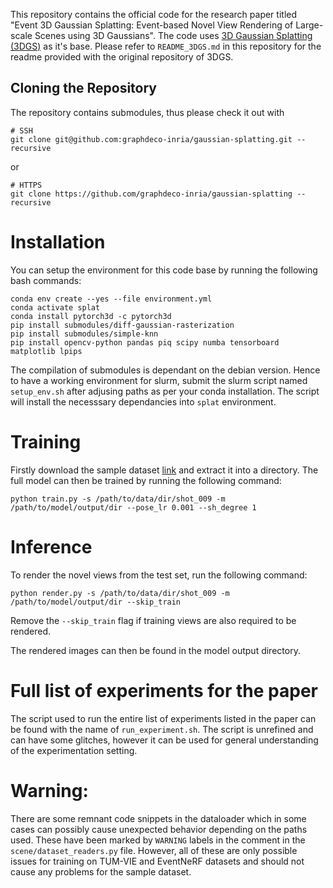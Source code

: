 This repository contains the official code for the research paper titled "Event 3D Gaussian Splatting: Event-based Novel View Rendering of Large-scale Scenes using 3D Gaussians". The code uses [3D Gaussian Splatting (3DGS)](https://repo-sam.inria.fr/fungraph/3d-gaussian-splatting/) as it's base. Please refer to `README_3DGS.md` in this repository for the readme provided with the original repository of 3DGS.

## Cloning the Repository

The repository contains submodules, thus please check it out with 
```shell
# SSH
git clone git@github.com:graphdeco-inria/gaussian-splatting.git --recursive
```
or
```shell
# HTTPS
git clone https://github.com/graphdeco-inria/gaussian-splatting --recursive
```

# Installation

You can setup the environment for this code base by running the following bash commands:

```shell
conda env create --yes --file environment.yml
conda activate splat
conda install pytorch3d -c pytorch3d
pip install submodules/diff-gaussian-rasterization
pip install submodules/simple-knn
pip install opencv-python pandas piq scipy numba tensorboard matplotlib lpips
```

The compilation of submodules is dependant on the debian version. Hence to have a working environment for slurm, submit the slurm script named `setup_env.sh` after adjusing paths as per your conda installation. The script will install the necesssary dependancies into `splat` environment.

# Training

Firstly download the sample dataset [link](https://drive.google.com/file/d/1AfWS1Pp0Sl_3fRgUuOQ3JLNX86pq3Tn_/view?usp=sharing) and extract it into a directory. The full model can then be trained by running the following command:

```shell
python train.py -s /path/to/data/dir/shot_009 -m /path/to/model/output/dir --pose_lr 0.001 --sh_degree 1
```

# Inference

To render the novel views from the test set, run the following command:

```shell
python render.py -s /path/to/data/dir/shot_009 -m /path/to/model/output/dir --skip_train
```
Remove the `--skip_train` flag if training views are also required to be rendered.

The rendered images can then be found in the model output directory.

# Full list of experiments for the paper

The script used to run the entire list of experiments listed in the paper can be found with the name of `run_experiment.sh`. The script is unrefined and can have some glitches, however it can be used for general understanding of the experimentation setting.

# Warning:

There are some remnant code snippets in the dataloader which in some cases can possibly cause unexpected behavior depending on the paths used. These have been marked by `WARNING` labels in the comment in the `scene/dataset_readers.py` file.
However, all of these are only possible issues for training on TUM-VIE and EventNeRF datasets and should not cause any problems for the sample dataset.